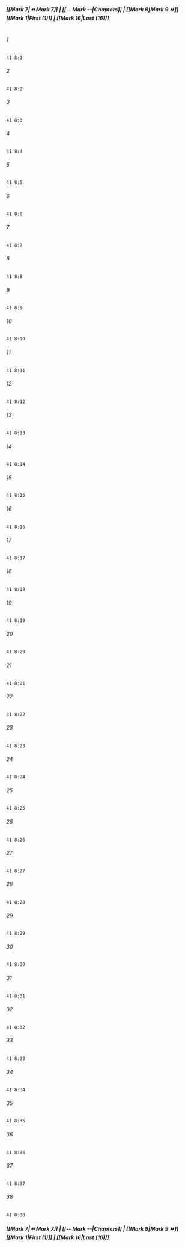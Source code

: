 
##### **[[Mark 7|⏪ Mark 7]] | [[-- Mark --|Chapters]] | [[Mark 9|Mark 9 ⏩]]**<br>**[[Mark 1|First (1)]] | [[Mark 16|Last (16)]]**<br><br>

###### 1
``` verse
41 8:1
```
###### 2
``` verse
41 8:2
```
###### 3
``` verse
41 8:3
```
###### 4
``` verse
41 8:4
```
###### 5
``` verse
41 8:5
```
###### 6
``` verse
41 8:6
```
###### 7
``` verse
41 8:7
```
###### 8
``` verse
41 8:8
```
###### 9
``` verse
41 8:9
```
###### 10
``` verse
41 8:10
```
###### 11
``` verse
41 8:11
```
###### 12
``` verse
41 8:12
```
###### 13
``` verse
41 8:13
```
###### 14
``` verse
41 8:14
```
###### 15
``` verse
41 8:15
```
###### 16
``` verse
41 8:16
```
###### 17
``` verse
41 8:17
```
###### 18
``` verse
41 8:18
```
###### 19
``` verse
41 8:19
```
###### 20
``` verse
41 8:20
```
###### 21
``` verse
41 8:21
```
###### 22
``` verse
41 8:22
```
###### 23
``` verse
41 8:23
```
###### 24
``` verse
41 8:24
```
###### 25
``` verse
41 8:25
```
###### 26
``` verse
41 8:26
```
###### 27
``` verse
41 8:27
```
###### 28
``` verse
41 8:28
```
###### 29
``` verse
41 8:29
```
###### 30
``` verse
41 8:30
```
###### 31
``` verse
41 8:31
```
###### 32
``` verse
41 8:32
```
###### 33
``` verse
41 8:33
```
###### 34
``` verse
41 8:34
```
###### 35
``` verse
41 8:35
```
###### 36
``` verse
41 8:36
```
###### 37
``` verse
41 8:37
```
###### 38
``` verse
41 8:38
```

##### **[[Mark 7|⏪ Mark 7]] | [[-- Mark --|Chapters]] | [[Mark 9|Mark 9 ⏩]]**<br>**[[Mark 1|First (1)]] | [[Mark 16|Last (16)]]**
